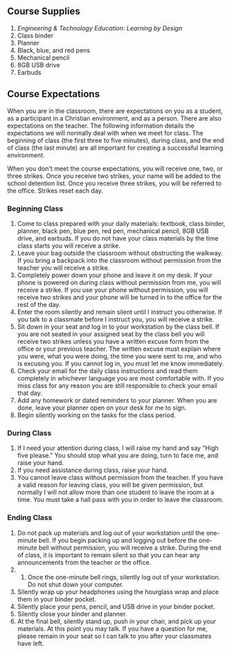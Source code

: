 ## Course Supplies

1. _Engineering & Technology Education: Learning by Design_
1. Class binder
1. Planner
1. Black, blue, and red pens
1. Mechanical pencil
1. 8GB USB drive
1. Earbuds

## Course Expectations
 
When you are in the classroom, there are expectations on you 
as a student, as a participant in a Christian environment, and 
as a person. There are also expectations on the teacher. The 
following information details the expectations we will 
normally deal with when we meet for class. The beginning of 
class (the first three to five minutes), during class, and the 
end of class (the last minute) are all important for creating 
a successful learning environment.
 
When you don't meet the course expectations, you will receive 
one, two, or three strikes. Once you receive two strikes, your 
name will be added to the school detention list. Once you 
receive three strikes, you will be referred to the office. 
Strikes reset each day.

### Beginning Class 

1. Come to class prepared with your daily materials: textbook, class binder, planner, black pen, blue pen, red pen, mechanical pencil, 8GB USB drive, and earbuds. If you do not have your class materials by the time class starts you will receive a strike.
1. Leave your bag outside the classroom without obstructing the walkway. If you bring a backpack into the classroom without permission from the teacher you will receive a strike.
1. Completely power down your phone and leave it on my desk. If your phone is powered on during class without permission from me, you will receive a strike. If you use your phone without permission, you will receive two strikes and your phone will be turned in to the office for the rest of the day.
1. Enter the room silently and remain silent until I instruct you otherwise. If you talk to a classmate before I instruct you, you will receive a strike.
1. Sit down in your seat and log in to your workstation by the class bell. If you are not seated in your assigned seat by the class bell you will receive two strikes unless you have a written excuse form from the office or your previous teacher. The written excuse must explain where you were, what you were doing, the time you were sent to me, and who is excusing you. If you cannot log in, you must let me know immediately.
1. Check your email for the daily class instructions and read them completely in whichever language you are most comfortable with. If you miss class for any reason you are still responsible to check your email that day.
1. Add any homework or dated reminders to your planner. When you are done, leave your planner open on your desk for me to sign.
1. Begin silently working on the tasks for the class period.

### During Class 

1. If I need your attention during class, I will raise my hand and say "High five please." You should stop what you are doing, turn to face me, and raise your hand.
1. If you need assistance during class, raise your hand.
1. You cannot leave class without permission from the teacher. If you have a valid reason for leaving class, you will be given permission, but normally I will not allow more than one student to leave the room at a time. You must take a hall pass with you in order to leave the classroom.

### Ending Class

1. Do not pack up materials and log out of your workstation until the one-minute bell. If you begin packing up and logging out before the one-minute bell without permission, you will receive a strike. During the end of class, it is important to remain silent so that you can hear any announcements from the teacher or the office.
2. 1. Once the one-minute bell rings, silently log out of your workstation. Do not shut down your computer.
1. Silently wrap up your headphones using the hourglass wrap and place them in your binder pocket.
1. Silently place your pens, pencil, and USB drive in your binder pocket.
1. Silently close your binder and planner.
1. At the final bell, silently stand up, push in your chair, and pick up your materials. At this point you may talk. If you have a question for me, please remain in your seat so I can talk to you after your classmates have left. 
